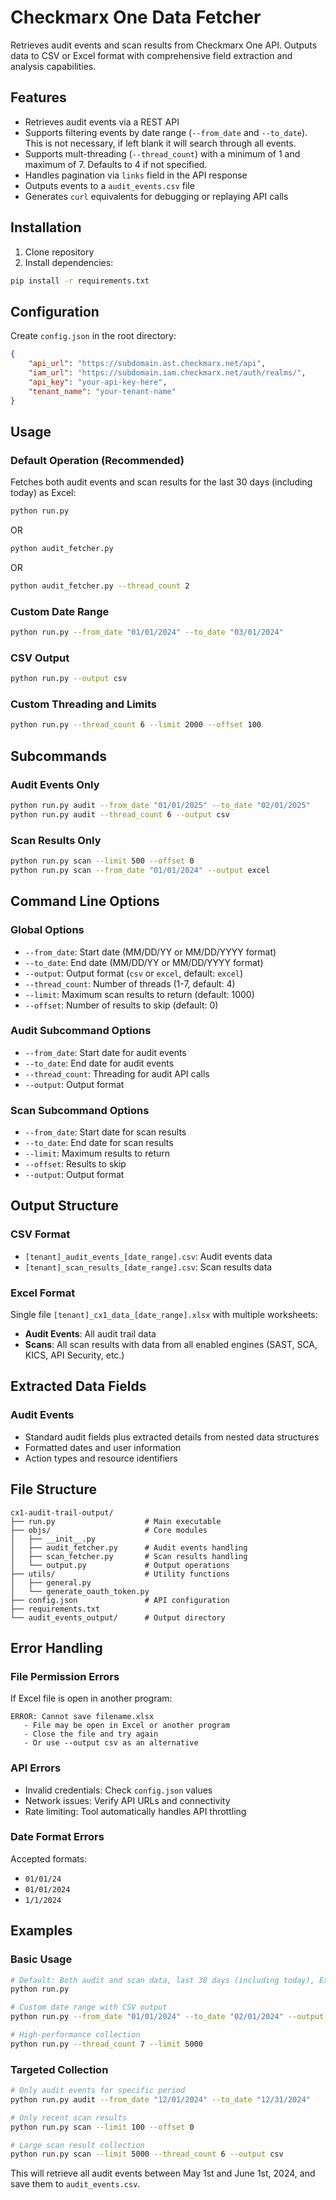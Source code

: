 # Checkmarx One Data Fetcher

Retrieves audit events and scan results from Checkmarx One API. Outputs data to CSV or Excel format with comprehensive field extraction and analysis capabilities.

## Features

- Retrieves audit events via a REST API
- Supports filtering events by date range (`--from_date` and `--to_date`). This is not necessary, if left blank it will search through all events.
- Supports mult-threading (`--thread_count`) with a minimum of 1 and maximum of 7. Defaults to 4 if not specified.
- Handles pagination via `links` field in the API response
- Outputs events to a `audit_events.csv` file
- Generates `curl` equivalents for debugging or replaying API calls

## Installation

1. Clone repository
2. Install dependencies:
```bash
pip install -r requirements.txt
```

## Configuration

Create `config.json` in the root directory:

```json
{
    "api_url": "https://subdomain.ast.checkmarx.net/api",
    "iam_url": "https://subdomain.iam.checkmarx.net/auth/realms/",
    "api_key": "your-api-key-here",
    "tenant_name": "your-tenant-name"
}
```

## Usage

### Default Operation (Recommended)
Fetches both audit events and scan results for the last 30 days (including today) as Excel:
```bash
python run.py
```
OR
```bash
python audit_fetcher.py 
```
OR
```bash
python audit_fetcher.py --thread_count 2
```

### Custom Date Range
```bash
python run.py --from_date "01/01/2024" --to_date "03/01/2024"
```

### CSV Output
```bash
python run.py --output csv
```

### Custom Threading and Limits
```bash
python run.py --thread_count 6 --limit 2000 --offset 100
```

## Subcommands

### Audit Events Only
```bash
python run.py audit --from_date "01/01/2025" --to_date "02/01/2025"
python run.py audit --thread_count 6 --output csv
```

### Scan Results Only
```bash
python run.py scan --limit 500 --offset 0
python run.py scan --from_date "01/01/2024" --output excel
```

## Command Line Options

### Global Options
- `--from_date`: Start date (MM/DD/YY or MM/DD/YYYY format)
- `--to_date`: End date (MM/DD/YY or MM/DD/YYYY format)
- `--output`: Output format (`csv` or `excel`, default: `excel`)
- `--thread_count`: Number of threads (1-7, default: 4)
- `--limit`: Maximum scan results to return (default: 1000)
- `--offset`: Number of results to skip (default: 0)

### Audit Subcommand Options
- `--from_date`: Start date for audit events
- `--to_date`: End date for audit events
- `--thread_count`: Threading for audit API calls
- `--output`: Output format

### Scan Subcommand Options
- `--from_date`: Start date for scan results
- `--to_date`: End date for scan results
- `--limit`: Maximum results to return
- `--offset`: Results to skip
- `--output`: Output format

## Output Structure

### CSV Format
- `[tenant]_audit_events_[date_range].csv`: Audit events data
- `[tenant]_scan_results_[date_range].csv`: Scan results data

### Excel Format
Single file `[tenant]_cx1_data_[date_range].xlsx` with multiple worksheets:
- **Audit Events**: All audit trail data
- **Scans**: All scan results with data from all enabled engines (SAST, SCA, KICS, API Security, etc.)

## Extracted Data Fields

### Audit Events
- Standard audit fields plus extracted details from nested data structures
- Formatted dates and user information
- Action types and resource identifiers


## File Structure

```
cx1-audit-trail-output/
├── run.py                    # Main executable
├── objs/                     # Core modules
│   ├── __init__.py
│   ├── audit_fetcher.py      # Audit events handling
│   ├── scan_fetcher.py       # Scan results handling
│   └── output.py             # Output operations
├── utils/                    # Utility functions
│   ├── general.py
│   └── generate_oauth_token.py
├── config.json               # API configuration
├── requirements.txt
└── audit_events_output/      # Output directory
```

## Error Handling

### File Permission Errors
If Excel file is open in another program:
```
ERROR: Cannot save filename.xlsx
   - File may be open in Excel or another program
   - Close the file and try again
   - Or use --output csv as an alternative
```

### API Errors
- Invalid credentials: Check `config.json` values
- Network issues: Verify API URLs and connectivity
- Rate limiting: Tool automatically handles API throttling

### Date Format Errors
Accepted formats:
- `01/01/24`
- `01/01/2024` 
- `1/1/2024`

## Examples

### Basic Usage
```bash
# Default: Both audit and scan data, last 30 days (including today), Excel output
python run.py

# Custom date range with CSV output
python run.py --from_date "01/01/2024" --to_date "02/01/2024" --output csv

# High-performance collection
python run.py --thread_count 7 --limit 5000
```

### Targeted Collection
```bash
# Only audit events for specific period
python run.py audit --from_date "12/01/2024" --to_date "12/31/2024"

# Only recent scan results
python run.py scan --limit 100 --offset 0

# Large scan result collection
python run.py scan --limit 5000 --thread_count 6 --output csv
```

This will retrieve all audit events between May 1st and June 1st, 2024, and save them to `audit_events.csv`.
